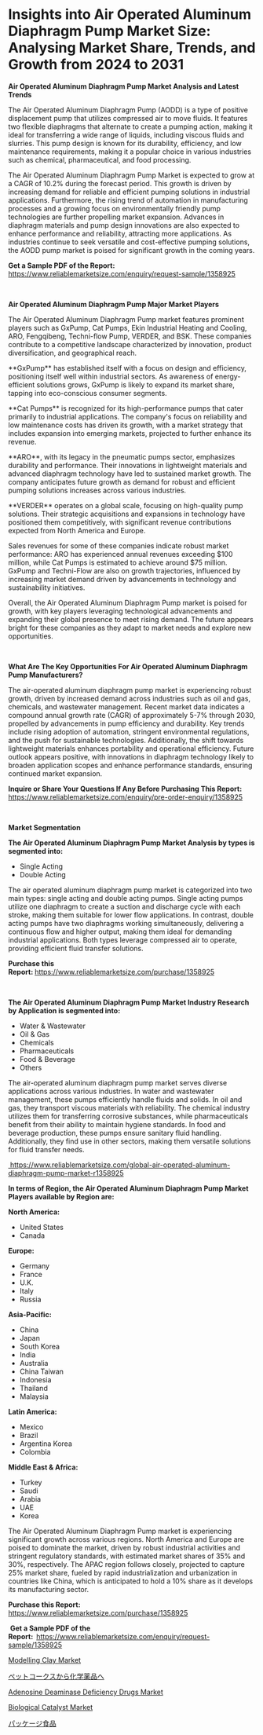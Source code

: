 <p><h1>Insights into Air Operated Aluminum Diaphragm Pump Market Size: Analysing Market Share, Trends, and Growth from 2024 to 2031</h1></p><p><strong>Air Operated Aluminum Diaphragm Pump Market Analysis and Latest Trends</strong></p>
<p><p>The Air Operated Aluminum Diaphragm Pump (AODD) is a type of positive displacement pump that utilizes compressed air to move fluids. It features two flexible diaphragms that alternate to create a pumping action, making it ideal for transferring a wide range of liquids, including viscous fluids and slurries. This pump design is known for its durability, efficiency, and low maintenance requirements, making it a popular choice in various industries such as chemical, pharmaceutical, and food processing.</p><p>The Air Operated Aluminum Diaphragm Pump Market is expected to grow at a CAGR of 10.2% during the forecast period. This growth is driven by increasing demand for reliable and efficient pumping solutions in industrial applications. Furthermore, the rising trend of automation in manufacturing processes and a growing focus on environmentally friendly pump technologies are further propelling market expansion. Advances in diaphragm materials and pump design innovations are also expected to enhance performance and reliability, attracting more applications. As industries continue to seek versatile and cost-effective pumping solutions, the AODD pump market is poised for significant growth in the coming years.</p></p>
<p><strong>Get a Sample PDF of the Report:&nbsp;</strong> <a href="https://www.reliablemarketsize.com/enquiry/request-sample/1358925">https://www.reliablemarketsize.com/enquiry/request-sample/1358925</a></p>
<p>&nbsp;</p>
<p><strong>Air Operated Aluminum Diaphragm Pump Major Market Players</strong></p>
<p><p>The Air Operated Aluminum Diaphragm Pump market features prominent players such as GxPump, Cat Pumps, Ekin Industrial Heating and Cooling, ARO, Fengqibeng, Techni-flow Pump, VERDER, and BSK. These companies contribute to a competitive landscape characterized by innovation, product diversification, and geographical reach.</p><p>**GxPump** has established itself with a focus on design and efficiency, positioning itself well within industrial sectors. As awareness of energy-efficient solutions grows, GxPump is likely to expand its market share, tapping into eco-conscious consumer segments.</p><p>**Cat Pumps** is recognized for its high-performance pumps that cater primarily to industrial applications. The company's focus on reliability and low maintenance costs has driven its growth, with a market strategy that includes expansion into emerging markets, projected to further enhance its revenue.</p><p>**ARO**, with its legacy in the pneumatic pumps sector, emphasizes durability and performance. Their innovations in lightweight materials and advanced diaphragm technology have led to sustained market growth. The company anticipates future growth as demand for robust and efficient pumping solutions increases across various industries.</p><p>**VERDER** operates on a global scale, focusing on high-quality pump solutions. Their strategic acquisitions and expansions in technology have positioned them competitively, with significant revenue contributions expected from North America and Europe.</p><p>Sales revenues for some of these companies indicate robust market performance: ARO has experienced annual revenues exceeding $100 million, while Cat Pumps is estimated to achieve around $75 million. GxPump and Techni-Flow are also on growth trajectories, influenced by increasing market demand driven by advancements in technology and sustainability initiatives.</p><p>Overall, the Air Operated Aluminum Diaphragm Pump market is poised for growth, with key players leveraging technological advancements and expanding their global presence to meet rising demand. The future appears bright for these companies as they adapt to market needs and explore new opportunities.</p></p>
<p>&nbsp;</p>
<p><strong>What Are The Key Opportunities For Air Operated Aluminum Diaphragm Pump Manufacturers?</strong></p>
<p><p>The air-operated aluminum diaphragm pump market is experiencing robust growth, driven by increased demand across industries such as oil and gas, chemicals, and wastewater management. Recent market data indicates a compound annual growth rate (CAGR) of approximately 5-7% through 2030, propelled by advancements in pump efficiency and durability. Key trends include rising adoption of automation, stringent environmental regulations, and the push for sustainable technologies. Additionally, the shift towards lightweight materials enhances portability and operational efficiency. Future outlook appears positive, with innovations in diaphragm technology likely to broaden application scopes and enhance performance standards, ensuring continued market expansion.</p></p>
<p><strong>Inquire or Share Your Questions If Any Before Purchasing This Report:</strong> <a href="https://www.reliablemarketsize.com/enquiry/pre-order-enquiry/1358925">https://www.reliablemarketsize.com/enquiry/pre-order-enquiry/1358925</a></p>
<p>&nbsp;</p>
<p><strong>Market Segmentation</strong></p>
<p><strong>The Air Operated Aluminum Diaphragm Pump Market Analysis by types is segmented into:</strong></p>
<p><ul><li>Single Acting</li><li>Double Acting</li></ul></p>
<p><p>The air operated aluminum diaphragm pump market is categorized into two main types: single acting and double acting pumps. Single acting pumps utilize one diaphragm to create a suction and discharge cycle with each stroke, making them suitable for lower flow applications. In contrast, double acting pumps have two diaphragms working simultaneously, delivering a continuous flow and higher output, making them ideal for demanding industrial applications. Both types leverage compressed air to operate, providing efficient fluid transfer solutions.</p></p>
<p><strong>Purchase this Report:&nbsp;</strong><a href="https://www.reliablemarketsize.com/purchase/1358925">https://www.reliablemarketsize.com/purchase/1358925</a></p>
<p>&nbsp;</p>
<p><strong>The Air Operated Aluminum Diaphragm Pump Market Industry Research by Application is segmented into:</strong></p>
<p><ul><li>Water & Wastewater</li><li>Oil & Gas</li><li>Chemicals</li><li>Pharmaceuticals</li><li>Food & Beverage</li><li>Others</li></ul></p>
<p><p>The air-operated aluminum diaphragm pump market serves diverse applications across various industries. In water and wastewater management, these pumps efficiently handle fluids and solids. In oil and gas, they transport viscous materials with reliability. The chemical industry utilizes them for transferring corrosive substances, while pharmaceuticals benefit from their ability to maintain hygiene standards. In food and beverage production, these pumps ensure sanitary fluid handling. Additionally, they find use in other sectors, making them versatile solutions for fluid transfer needs.</p></p>
<p><a href="https://www.reliablemarketsize.com/global-air-operated-aluminum-diaphragm-pump-market-r1358925">&nbsp;https://www.reliablemarketsize.com/global-air-operated-aluminum-diaphragm-pump-market-r1358925</a></p>
<p><strong>In terms of Region, the Air Operated Aluminum Diaphragm Pump Market Players available by Region are:</strong></p>
<p>
    <p> <strong> North America: </strong>
        <ul>
            <li>United States</li>
            <li>Canada</li>
        </ul>
        </p> 
    <p> <strong> Europe: </strong>
        <ul>
            <li>Germany</li>
            <li>France</li>
            <li>U.K.</li>
            <li>Italy</li>
            <li>Russia</li>
        </ul>
        </p> 
    <p> <strong> Asia-Pacific: </strong>
        <ul>
            <li>China</li>
            <li>Japan</li>
            <li>South Korea</li>
            <li>India</li>
            <li>Australia</li>
            <li>China Taiwan</li>
            <li>Indonesia</li>
            <li>Thailand</li>
            <li>Malaysia</li>
        </ul>
        </p> 
    <p> <strong> Latin America: </strong>
        <ul>
            <li>Mexico</li>
            <li>Brazil</li>
            <li>Argentina Korea</li>
            <li>Colombia</li>
        </ul>
        </p> 
    <p> <strong> Middle East & Africa: </strong>
        <ul>
            <li>Turkey</li>
            <li>Saudi</li>
            <li>Arabia</li>
            <li>UAE</li>
            <li>Korea</li>
        </ul>
    </p>
    </p>
<p><p>The Air Operated Aluminum Diaphragm Pump market is experiencing significant growth across various regions. North America and Europe are poised to dominate the market, driven by robust industrial activities and stringent regulatory standards, with estimated market shares of 35% and 30%, respectively. The APAC region follows closely, projected to capture 25% market share, fueled by rapid industrialization and urbanization in countries like China, which is anticipated to hold a 10% share as it develops its manufacturing sector.</p></p>
<p><strong>Purchase this Report: </strong><a href="https://www.reliablemarketsize.com/purchase/1358925">https://www.reliablemarketsize.com/purchase/1358925</a></p>
<p>&nbsp;<strong>Get a Sample PDF of the Report:&nbsp;&nbsp;</strong><a href="https://www.reliablemarketsize.com/enquiry/request-sample/1358925">https://www.reliablemarketsize.com/enquiry/request-sample/1358925</a></p>
<p><strong></strong></p>
<p><p><a href="https://issuu.com/reportprime-2/docs/modelling-clay-market-size-2030.ppt_dcec01f6192def">Modelling Clay Market</a></p><p><a href="https://medium.com/@felicidadbucar3s/pet-coke-to-chemicals-market-%E3%81%AE%E3%82%B0%E3%83%AD%E3%83%BC%E3%83%90%E3%83%AB%E5%B8%82%E5%A0%B4%E6%A6%82%E8%A6%81%E3%81%AF-%E4%B8%96%E7%95%8C%E3%81%8A%E3%82%88%E3%81%B3%E4%B8%BB%E8%A6%81%E5%B8%82%E5%A0%B4%E3%81%AB%E3%81%8A%E3%81%91%E3%82%8B%E6%A5%AD%E7%95%8C%E3%81%AB%E5%BD%B1%E9%9F%BF%E3%82%92%E4%B8%8E%E3%81%88%E3%82%8B%E4%B8%BB%E8%A6%81%E3%81%AA%E3%83%88%E3%83%AC%E3%83%B3%E3%83%89%E3%81%AB%E3%81%A4%E3%81%84%E3%81%A6-%E7%8B%AC%E8%87%AA%E3%81%AE%E8%A6%96%E7%82%B9%E3%82%92%E6%8F%90%E4%BE%9B%E3%81%97%E3%81%BE%E3%81%99-61572c073fd8">ペットコークスから化学薬品へ</a></p><p><a href="https://github.com/vimar16th/Market-Research-Report-List-6/blob/main/adenosine-deaminase-deficiency-drugs-market.md">Adenosine Deaminase Deficiency Drugs Market</a></p><p><a href="https://issuu.com/reportprime-2/docs/biological-catalyst-market-size-203_16d4786dc6b746">Biological Catalyst Market</a></p><p><a href="https://medium.com/@felicidadbucar3s/packaged-food-market-%E3%81%AF-%E3%82%B3%E3%82%B9%E3%83%88%E7%AE%A1%E7%90%86%E3%81%A8%E5%8A%B9%E7%8E%87%E5%90%91%E4%B8%8A%E3%82%92%E5%84%AA%E5%85%88%E3%81%97%E3%81%BE%E3%81%99-%E3%81%95%E3%82%89%E3%81%AB-%E5%A0%B1%E5%91%8A%E6%9B%B8%E3%81%AF%E5%B8%82%E5%A0%B4%E3%81%AE%E9%9C%80%E8%A6%81%E9%9D%A2%E3%81%A8%E4%BE%9B%E7%B5%A6%E9%9D%A2%E3%81%AE%E4%B8%A1%E6%96%B9%E3%82%92%E3%82%AB%E3%83%90%E3%83%BC%E3%81%97%E3%81%A6%E3%81%84%E3%81%BE%E3%81%99-packaged-food-%E5%B8%82%E5%A0%B4%E3%81%AF-2024-%E3%81%8B%E3%82%89-23a0b296e803">パッケージ食品</a></p></p>